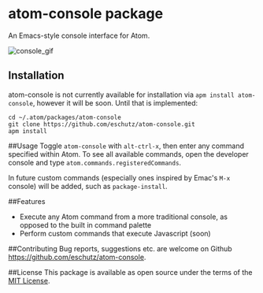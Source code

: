 # atom-console package

An Emacs-style console interface for Atom.

![console_gif](https://cloud.githubusercontent.com/assets/17667220/19153791/74b184d0-8c1f-11e6-9829-8b654ceb99bc.gif)

## Installation
atom-console is not currently available for installation via `apm install atom-console`, however it will be soon.
Until that is implemented:

```
cd ~/.atom/packages/atom-console
git clone https://github.com/eschutz/atom-console.git 
apm install
```

##Usage
Toggle `atom-console` with `alt-ctrl-x`, then enter any command specified within Atom. To see all available commands, open the developer console and type `atom.commands.registeredCommands`.

In future custom commands (especially ones inspired by Emac's `M-x` console) will be added, such as `package-install`.

##Features
* Execute any Atom command from a more traditional console, as opposed to the built in command palette
* Perform custom commands that execute Javascript (soon)

##Contributing
Bug reports, suggestions etc. are welcome on Github https://github.com/eschutz/atom-console.

##License
This package is available as open source under the terms of the [MIT License](https://opensource.org/licenses/MIT).